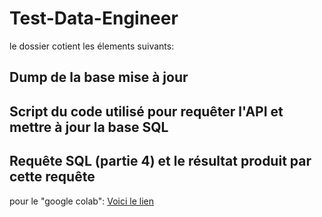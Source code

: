 # Test-Data-Engineer
le dossier cotient les élements suivants:
## Dump de la base mise à jour
## Script du code utilisé pour requêter l'API et mettre à jour la base SQL
## Requête SQL (partie 4) et le résultat produit par cette requête

pour le "google colab":
[Voici le lien](https://colab.research.google.com/gist/selhabti/261b05a58b7ebbce337c35535a313804/test-data-engineer.ipynb)
